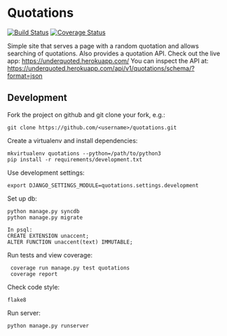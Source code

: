 Quotations
================================

[![Build Status](https://travis-ci.org/jessamynsmith/quotations.svg?branch=master)](https://travis-ci.org/jessamynsmith/quotations)
[![Coverage Status](https://coveralls.io/repos/jessamynsmith/quotations/badge.svg?branch=master)](https://coveralls.io/r/jessamynsmith/quotations?branch=master)

Simple site that serves a page with a random quotation and allows searching of quotations.
Also provides a quotation API. Check out the live app:
https://underquoted.herokuapp.com/
You can inspect the API at:
https://underquoted.herokuapp.com/api/v1/quotations/schema/?format=json

Development
-----------

Fork the project on github and git clone your fork, e.g.:

    git clone https://github.com/<username>/quotations.git

Create a virtualenv and install dependencies:

    mkvirtualenv quotations --python=/path/to/python3
    pip install -r requirements/development.txt

Use development settings:

    export DJANGO_SETTINGS_MODULE=quotations.settings.development

Set up db:

    python manage.py syncdb
    python manage.py migrate
    
    In psql:
    CREATE EXTENSION unaccent;
    ALTER FUNCTION unaccent(text) IMMUTABLE;

Run tests and view coverage:

     coverage run manage.py test quotations
     coverage report

Check code style:

    flake8

Run server:

    python manage.py runserver
